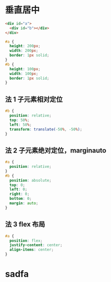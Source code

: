 # 垂直居中

```html
<div id="a">
  <div id="b"></div>
</div>
```

```css
#a {
  height: 200px;
  width: 200px;
  border: 1px solid;
}
#b {
  height: 100px;
  width: 100px;
  border: 1px solid;
}
```

## 法 1 子元素相对定位

```css
#b {
  position: relative;
  top: 50%;
  left: 50%;
  transform: translate(-50%, -50%);
}
```

## 法 2 子元素绝对定位，marginauto

```css
#a {
  position: relative;
}
#b {
  position: absolute;
  top: 0;
  left: 0;
  right: 0;
  bottom: 0;
  margin: auto;
}
```

## 法 3 flex 布局

```css
#a {
  position: flex;
  justify-content: center;
  align-items: center;
}
```

# sadfa
